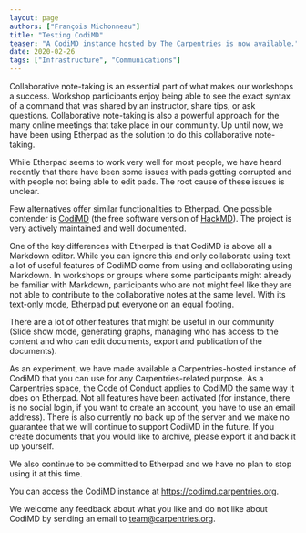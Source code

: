```yaml
---
layout: page
authors: ["François Michonneau"]
title: "Testing CodiMD"
teaser: "A CodiMD instance hosted by The Carpentries is now available."
date: 2020-02-26
tags: ["Infrastructure", "Communications"]
---
```



Collaborative note-taking is an essential part of what makes our workshops a success. Workshop participants enjoy being able to see the exact syntax of a command that was shared by an instructor, share tips, or ask questions. Collaborative note-taking is also a powerful approach for the many online meetings that take place in our community. Up until now, we have been using Etherpad as the solution to do this collaborative note-taking.

While Etherpad seems to work very well for most people, we have heard recently that there have been some issues with pads getting corrupted and with people not being able to edit pads. The root cause of these issues is unclear.

Few alternatives offer similar functionalities to Etherpad. One possible
contender is [CodiMD](https://github.com/hackmdio/codimd) (the free software
version of [HackMD](https://hackmd.io)). The project is very actively maintained
and well documented.

One of the key differences with Etherpad is that CodiMD is above all a Markdown
editor. While you can ignore this and only collaborate using text a lot of
useful features of CodiMD come from using and collaborating using Markdown. In
workshops or groups where some participants might already be familiar with
Markdown, participants who are not might feel like they are not able to
contribute to the collaborative notes at the same level. With its text-only
mode, Etherpad put everyone on an equal footing.
  
There are a lot of other features that might be useful in our community (Slide show mode, generating graphs, managing who has access to the content and who can edit documents, export and publication of the documents).
  
As an experiment, we have made available a Carpentries-hosted instance of CodiMD that you can use for any Carpentries-related purpose. As a Carpentries space, the [Code of Conduct](https://docs.carpentries.org/topic_folders/policies/code-of-conduct.html) applies to CodiMD the same way it does on Etherpad. Not all features have been activated (for instance, there is no social login, if you want to create an account, you have to use an email address). There is also currently no back up of the server and we make no guarantee that we will continue to support CodiMD in the future. If you create documents that you would like to archive, please export it and back it up yourself.

We also continue to be committed to Etherpad and we have no plan to stop using it at this time.

You can access the CodiMD instance at <https://codimd.carpentries.org>.

We welcome any feedback about what you like and do not like about CodiMD by sending an email to [team@carpentries.org](mailto:team@carpentries.org).

